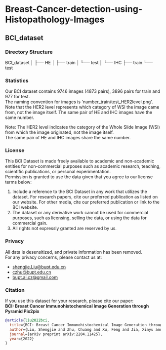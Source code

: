 # Breast-Cancer-detection-using-Histopathology-Images
## BCI_dataset

### Directory Structure

BCI_dataset
│
├── HE
│ ├── train
│ └── test
│
└── IHC
├── train
└── test
### Statistics

Our BCI dataset contains 9746 images (4873 pairs), 3896 pairs for train and 977 for test.  
The naming convention for images is 'number_train/test_HER2level.png'. Note that the HER2 level represents which category of WSI the image came from, not the image itself.
The same pair of HE and IHC images have the same number.  

Note: The HER2 level indicates the category of the Whole Slide Image (WSI) from which the image originated, not the image itself.  
The same pair of HE and IHC images share the same number.  

### License  

This BCI Dataset is made freely available to academic and non-academic entities for non-commercial purposes such as academic research, teaching, scientific publications, or personal experimentation.  
Permission is granted to use the data given that you agree to our license terms below:  

1. Include a reference to the BCI Dataset in any work that utilizes the dataset. For research papers, cite our preferred publication as listed on our website. For other media, cite our preferred publication or link to the BCI website.  
2. The dataset or any derivative work cannot be used for commercial purposes, such as licensing, selling the data, or using the data for commercial gain.  
3. All rights not expressly granted are reserved by us.  

### Privacy  

All data is desensitized, and private information has been removed.  
For any privacy concerns, please contact us at:  
- shengjie.Liu@bupt.edu.cn  
- czhu@bupt.edu.cn  
- bupt.ai.cz@gmail.com  

### Citation  

If you use this dataset for your research, please cite our paper:  
**BCI: Breast Cancer Immunohistochemical Image Generation through Pyramid Pix2pix**  

```bibtex
@article{liu2022bci,
  title={BCI: Breast Cancer Immunohistochemical Image Generation through Pyramid Pix2pix},
  author={Liu, Shengjie and Zhu, Chuang and Xu, Feng and Jia, Xinyu and Shi, Zhongyue and Jin, Mulan},
  journal={arXiv preprint arXiv:2204.11425},
  year={2022}
}
